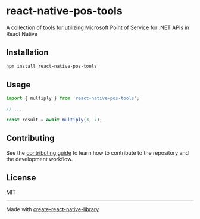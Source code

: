 # react-native-pos-tools

 A collection of tools for utilizing Microsoft Point of Service for .NET APIs in React Native

## Installation

```sh
npm install react-native-pos-tools
```

## Usage

```js
import { multiply } from 'react-native-pos-tools';

// ...

const result = await multiply(3, 7);
```

## Contributing

See the [contributing guide](CONTRIBUTING.md) to learn how to contribute to the repository and the development workflow.

## License

MIT

---

Made with [create-react-native-library](https://github.com/callstack/react-native-builder-bob)
